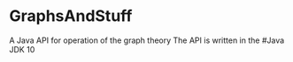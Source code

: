 # GraphsAndStuff
A Java API for operation of the graph theory
The API is written in the #Java JDK 10
